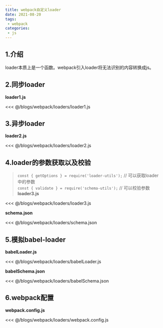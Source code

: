 ```yaml
---
title: webpack自定义loader
date: 2021-08-20
tags:
 - webpack
categories:
 - js
---
```

## 1.介绍
loader本质上是一个函数。webpack引入loader将无法识别的内容转换成js。

## 2.同步loader
**loader1.js**

<<< @/blogs/webpack/loaders/loader1.js

## 3.异步loader
**loader2.js**

<<< @/blogs/webpack/loaders/loader2.js

## 4.loader的参数获取以及校验
>`const { getOptions } = require('loader-utils');` // 可以获取loader中的参数  
>`const { validate } = require('schema-utils');` // 可以校验参数
**loader3.js**

<<< @/blogs/webpack/loaders/loader3.js

**schema.json**

<<< @/blogs/webpack/loaders/schema.json

## 5.模拟babel-loader
**babelLoader.js**

<<< @/blogs/webpack/loaders/babelLoader.js

**babelSchema.json**

<<< @/blogs/webpack/loaders/babelSchema.json

## 6.webpack配置
**webpack.config.js**

<<< @/blogs/webpack/loaders/webpack.config.js